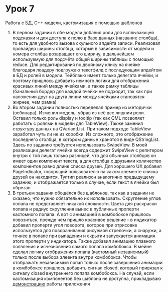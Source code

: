 # Урок 7
Работа с БД, С++ модели, кастомизация с помощью шаблонов

1. В первом задании в обе модели добавил роли для всплывающей подсказки и для доступа к полю в базе данных (название столбца), то есть для удобного вызова скульного апдейта записи. Реализовал провайдер ширины столбца, который в зависимости от модели и номера столбца возвращает его ширину, в дальнейшем используемую для подсчёта общей ширины таблицы с помощью reduce. Для редактирования по двойному клику на ячейке благодаря лоадеру подгружаю текстфилд с последующим апдейтом в БД и ролей в модели. Тейблвью имеет только делегата ячейки, и поэтому пришлось добавить немного логики для отображения красивых линий между ячейками, а также рамку таблицы (банальный бордер для каждой ячейки не подходит, так как при наложении друг на друга линии между ячейками становятся жирнее, чем рамка)  
2. Во втором задании полностью переделал пример из методички (вебинара). Изменил модель, убрав из неё все лишнии роли. Оставил только роль display и tooltip (так как QML позволяет работать с ролями в модели для TableView). Также заменил структуру данных на QVariantList. При таком подходе TableView заработал чуть ли не из коробки. Из сложного, это отображение последнего столбца, в котором данные хранятся в виде QStringList. Здесь по заданию требуется использовать SwipeView. В моей реализации делегат ячейки всегда содержит SwipeView с репитером внутри с той лишь только разницей, что для обычных столбцов он имеет один компонент текста, а для столбца с друзьями количество компонентов равно длине списка друзей. Для хорошего UX добавил PageIndicator, говорящий пользователю на каком элементе списка друзей он находится. Тултип реализон аналогично предыдущему заданию, и отображается только в случае, если текст в ячейки был обрезан  
3. В третьем задании обошёлся без шаблонов, так как в задании не сказано, что нужно обязательно их использовать. Скругление углов попапа не представляет никакой сложности. Цвета для раскраски попапа и радиус скругления вынес в публичные проперти кастомного попапа. А вот с анимацией в комбобоксе пришлось повозиться, прежде чем пришло красивое решение - в индикатор добавил проперти угол поворота, которое при отрисовке используется для поворачивания рисуемой стрелочки, а снаружи, а точнее в попапе при выпадении и скрытии запускается анимация этого проперти у индикатора. Также добавил анимацию плавного появления и исчезновения самого попапа комбобокса. В мейне сделал логику отображения попапа (кастомный независимый) только после выбора элеента внутри комбобокса. Чтобы отображать независимый попап только после завершения анимации в комбобоксе пришлось добавить сигнал closed, который привязал к сигналу closed внутреннего попапа комбобокса. На случай, если кастомизация компонентов без шаблона не доступна, прикладываю [демонстрацию](https://github.com/bazyak/qml/blob/qml07/qml07/ex_7_3_demo.mov) работы приложения
